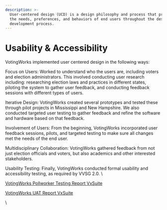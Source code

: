 ```yaml
---
description: >-
  User-centered design (UCD) is a design philosophy and process that prioritizes
  the needs, preferences, and behaviors of end users throughout the design and
  development process.
---
```


# Usability & Accessibility

VotingWorks implemented user centered design in the following ways:&#x20;

Focus on Users: Worked to understand who the users are, including voters and election administrators.  This involved conducting user research including: researching election laws and practices in different states, piloting the system to gather user feedback, and conducting feedback sessions with different types of users.&#x20;

Iterative Design: VotingWorks created several prototypes and tested these through pilot projects in Mississippi and New Hampshire. We also conducted targeted user testing to gather feedback and refine the software and hardware based on that feedback. &#x20;

Involvement of Users: From the beginning, VotingWorks incorporated user feedback sessions, pilots, and targeted testing to make sure all changes met the needs of the end user.&#x20;

Multidisciplinary Collaboration: VotingWorks gathered feedback from not just election officials and voters, but also academics and other interested stakeholders.&#x20;

Usability Testing: Finally, VotingWorks conducted formal usability and accessibility testing, as required by VVSG 2.0. \


[VotingWorks Pollworker Testing Report VxSuite](https://github.com/votingworks/docs-vxsuite-v4/blob/main/uat-reports/vxsuite-v4-pollworker-testing-report.pdf)

[VotingWorks UAT Report VxSuite](https://github.com/votingworks/docs-vxsuite-v4/blob/main/uat-reports/vxsuite-v4-pollworker-testing-report.pdf)

\
